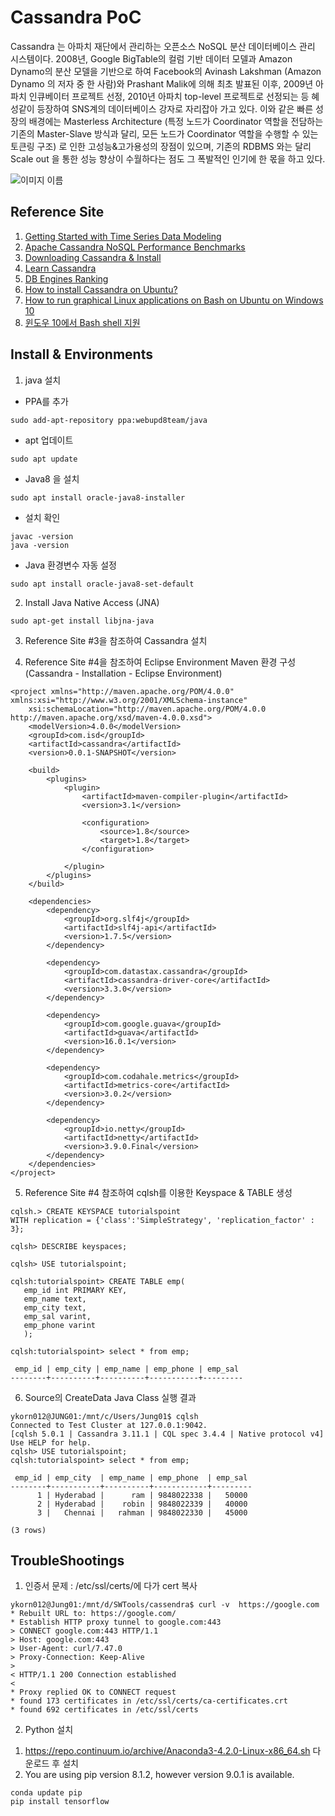 Cassandra PoC
==

Cassandra 는 아파치 재단에서 관리하는 오픈소스 NoSQL 분산 데이터베이스 관리 시스템이다.
2008년, Google BigTable의 컬럼 기반 데이터 모델과 Amazon Dynamo의 분산 모델을 기반으로 하여 
Facebook의 Avinash Lakshman (Amazon Dynamo 의 저자 중 한 사람)와 Prashant Malik에 
의해 최초 발표된 이후, 2009년 아파치 인큐베이터 프로젝트 선정, 2010년 아파치 top-level 프로젝트로 
선정되는 등 혜성같이 등장하여 SNS계의 데이터베이스 강자로 자리잡아 가고 있다. 이와 같은 빠른 성장의 배경에는 
Masterless Architecture (특정 노드가 Coordinator 역할을 전담하는 기존의 Master-Slave 
방식과 달리, 모든 노드가 Coordinator 역할을 수행할 수 있는 토큰링 구조) 로 인한 고성능&고가용성의 장점이 있으며, 
기존의 RDBMS 와는 달리 Scale out 을 통한 성능 향상이 수월하다는 점도 그 폭발적인 인기에 한 몫을 하고 있다. 

![이미지 이름](http://culturallife.xyz/wp-content/uploads/2017/03/%EC%BA%A1%EC%B2%98.png)


## Reference Site
1. [Getting Started with Time Series Data Modeling](https://academy.datastax.com/resources/getting-started-time-series-data-modeling)
2. [Apache Cassandra NoSQL Performance Benchmarks](https://academy.datastax.com/planet-cassandra/nosql-performance-benchmarks)
3. [Downloading Cassandra & Install](http://cassandra.apache.org/download/)
4. [Learn Cassandra](https://www.tutorialspoint.com/cassandra/index.htm)
6. [DB Engines Ranking](https://db-engines.com/en/ranking)
7. [How to install Cassandra on Ubuntu?](https://github.com/ykorn012/cassandra/blob/master/README.md)
8. [How to run graphical Linux applications on Bash on Ubuntu on Windows 10](https://seanthegeek.net/234/graphical-linux-applications-bash-ubuntu-windows/)
9. [윈도우 10에서 Bash shell 지원](https://blogs.msdn.microsoft.com/eva/?p=7633)
   
## Install & Environments
1. java 설치 
- PPA를 추가
~~~
sudo add-apt-repository ppa:webupd8team/java
~~~
- apt 업데이트
~~~
sudo apt update
~~~
- Java8 을 설치
~~~
sudo apt install oracle-java8-installer
~~~
- 설치 확인
~~~
javac -version
java -version
~~~
- Java 환경변수 자동 설정
~~~
sudo apt install oracle-java8-set-default
~~~

2. Install Java Native Access (JNA)
~~~
sudo apt-get install libjna-java  
~~~ 
3. Reference Site #3을 참조하여 Cassandra 설치

4. Reference Site #4을 참조하여 Eclipse Environment Maven 환경 구성 (Cassandra - Installation - Eclipse Environment)
~~~
<project xmlns="http://maven.apache.org/POM/4.0.0" xmlns:xsi="http://www.w3.org/2001/XMLSchema-instance"
	xsi:schemaLocation="http://maven.apache.org/POM/4.0.0 http://maven.apache.org/xsd/maven-4.0.0.xsd">
	<modelVersion>4.0.0</modelVersion>
	<groupId>com.isd</groupId>
	<artifactId>cassandra</artifactId>
	<version>0.0.1-SNAPSHOT</version>

	<build>
		<plugins>
			<plugin>
				<artifactId>maven-compiler-plugin</artifactId>
				<version>3.1</version>

				<configuration>
					<source>1.8</source>
					<target>1.8</target>
				</configuration>

			</plugin>
		</plugins>
	</build>

	<dependencies>
		<dependency>
			<groupId>org.slf4j</groupId>
			<artifactId>slf4j-api</artifactId>
			<version>1.7.5</version>
		</dependency>

		<dependency>
			<groupId>com.datastax.cassandra</groupId>
			<artifactId>cassandra-driver-core</artifactId>
			<version>3.3.0</version>
		</dependency>

		<dependency>
			<groupId>com.google.guava</groupId>
			<artifactId>guava</artifactId>
			<version>16.0.1</version>
		</dependency>

		<dependency>
			<groupId>com.codahale.metrics</groupId>
			<artifactId>metrics-core</artifactId>
			<version>3.0.2</version>
		</dependency>

		<dependency>
			<groupId>io.netty</groupId>
			<artifactId>netty</artifactId>
			<version>3.9.0.Final</version>
		</dependency>
	</dependencies>
</project>
~~~

5. Reference Site #4 참조하여 cqlsh를 이용한 Keyspace & TABLE 생성
~~~
cqlsh.> CREATE KEYSPACE tutorialspoint
WITH replication = {'class':'SimpleStrategy', 'replication_factor' : 3};

cqlsh> DESCRIBE keyspaces;

cqlsh> USE tutorialspoint;

cqlsh:tutorialspoint> CREATE TABLE emp(
   emp_id int PRIMARY KEY,
   emp_name text,
   emp_city text,
   emp_sal varint,
   emp_phone varint
   );
   
cqlsh:tutorialspoint> select * from emp;

 emp_id | emp_city | emp_name | emp_phone | emp_sal
--------+----------+----------+-----------+---------
~~~   

6. Source의 CreateData Java Class 실행 결과
~~~
ykorn012@JUNG01:/mnt/c/Users/Jung01$ cqlsh
Connected to Test Cluster at 127.0.0.1:9042.
[cqlsh 5.0.1 | Cassandra 3.11.1 | CQL spec 3.4.4 | Native protocol v4]
Use HELP for help.
cqlsh> USE tutorialspoint;
cqlsh:tutorialspoint> select * from emp;

 emp_id | emp_city  | emp_name | emp_phone  | emp_sal
--------+-----------+----------+------------+---------
      1 | Hyderabad |      ram | 9848022338 |   50000
      2 | Hyderabad |    robin | 9848022339 |   40000
      3 |   Chennai |   rahman | 9848022330 |   45000

(3 rows)
~~~

## TroubleShootings
1. 인증서 문제 : /etc/ssl/certs/에 다가 cert 복사
~~~
ykorn012@Jung01:/mnt/d/SWTools/cassendra$ curl -v  https://google.com
* Rebuilt URL to: https://google.com/
* Establish HTTP proxy tunnel to google.com:443
> CONNECT google.com:443 HTTP/1.1
> Host: google.com:443
> User-Agent: curl/7.47.0
> Proxy-Connection: Keep-Alive
>
< HTTP/1.1 200 Connection established
<
* Proxy replied OK to CONNECT request
* found 173 certificates in /etc/ssl/certs/ca-certificates.crt
* found 692 certificates in /etc/ssl/certs
~~~  

2. Python 설치
1) https://repo.continuum.io/archive/Anaconda3-4.2.0-Linux-x86_64.sh 다운로드 후 설치
2) You are using pip version 8.1.2, however version 9.0.1 is available. 
~~~
conda update pip
pip install tensorflow
